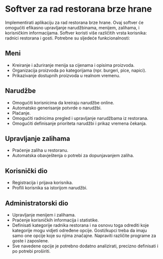 # Softver za rad restorana brze hrane

Implementirati aplikaciju za rad restorana brze hrane. Ovaj softver će omogućiti efikasno upravljanje narudžbinama, menijem, zalihama, i korisničkim informacijama. Softver koristi više različitih vrsta korisnika: radnici restorana i gosti. Potrebne su sljedeće funkcionalnosti:

## Meni

- Kreiranje i ažuriranje menija sa cijenama i opisima proizvoda.
- Organizacija proizvoda po kategorijama (npr. burgeri, pice, napici).
- Prikazivanje dostupnih proizvoda u realnom vremenu.

## Narudžbe

- Omogućiti korisnicima da kreiraju narudžbe online.
- Automatsko generisanje potvrde o narudžbi.
- Plaćanje.
- Omogućiti  radnicima pregled i upravljanje narudžbama iz restorana.
- Omogućiti definisanje prioriteta narudžbi i prikaz vremena čekanja.

## Upravljanje zalihama

- Praćenje zaliha u restoranu.
- Automatska obavještenja o potrebi za dopunjavanjem zaliha.

## Korisnički dio

- Registracija i prijava korisnika.
- Profili korisnika sa istorijom narudžbi.

## Administratorski dio

- Upravljanje menijem i zalihama.
- Praćenje korisničkih informacija i statistike.
- Definisati kategorije radnika restorana i na osnovu toga odrediti koje kategorije mogu vidjeti određene opcije. Gosti/kupci treba da imaju samo one opcije koje su njima značajne. Napraviti različite programe za goste i zaposlene. 
- Sve navedene opcije je potrebno dodatno analizirati, precizno definisati i po potrebi proširiti.
